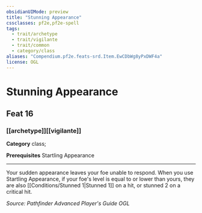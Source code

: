 ```yaml
---
obsidianUIMode: preview
title: "Stunning Appearance"
cssclasses: pf2e,pf2e-spell
tags:
  - trait/archetype
  - trait/vigilante
  - trait/common
  - category/class
aliases: "Compendium.pf2e.feats-srd.Item.EwCDbWg8yPxDWF4a"
license: OGL
---
```

# Stunning Appearance
## Feat 16
### [[archetype]][[vigilante]]

**Category** class; 



**Prerequisites** Startling Appearance
* * *
Your sudden appearance leaves your foe unable to respond. When you use Startling Appearance, if your foe's level is equal to or lower than yours, they are also [[Conditions/Stunned 1|Stunned 1]] on a hit, or stunned 2 on a critical hit.

*Source: Pathfinder Advanced Player's Guide*
*OGL*